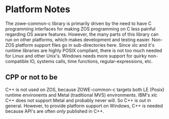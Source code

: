 # Platform Notes

The zowe-common-c library is primarily driven by the need to have C programming interfaces for
making ZOS programming on C less painful regarding OS aware features.  However, the many parts
of this library can run on other platforms, which makes development and testing easier.  Non-ZOS
platform support files go in sub-directories here.   Since xlc and it's runtime libraries are 
highly POSIX compliant, there is not too much needed for Linux and other Unix's.  Windows needs
more support for quirky non-compatible IO, systems calls, time functions, regular-expressions, etc.

## CPP or not to be

C++ is not used on ZOS, because ZOWE-common-c targets both LE (Posix) runtime environents and Metal 
(traditional MVS) environments.  IBM's xlc C++ does not support Metal and probably never will.  So C++
is out in general.  However, to provide platform support on Windows, C++ is needed because API's are
often *only* published in C++.
